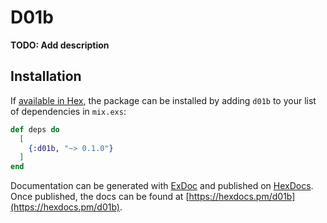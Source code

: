# D01b

**TODO: Add description**

## Installation

If [available in Hex](https://hex.pm/docs/publish), the package can be installed
by adding `d01b` to your list of dependencies in `mix.exs`:

```elixir
def deps do
  [
    {:d01b, "~> 0.1.0"}
  ]
end
```

Documentation can be generated with [ExDoc](https://github.com/elixir-lang/ex_doc)
and published on [HexDocs](https://hexdocs.pm). Once published, the docs can
be found at [https://hexdocs.pm/d01b](https://hexdocs.pm/d01b).

